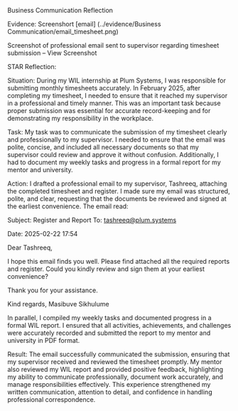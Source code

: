 Business Communication Reflection

Evidence:
Screenshort 
[email] (../evidence/Business Communication/email_timesheet.png)



Screenshot of professional email sent to supervisor regarding timesheet submission – View Screenshot


STAR Reflection:

Situation:
During my WIL internship at Plum Systems, I was responsible for submitting monthly timesheets accurately. In February 2025, after completing my timesheet, 
I needed to ensure that it reached my supervisor in a professional and timely manner. 
This was an important task because proper submission was essential for accurate record-keeping and for demonstrating my responsibility in the workplace.

Task:
My task was to communicate the submission of my timesheet clearly and professionally to my supervisor. 
I needed to ensure that the email was polite, concise, and included all necessary documents so that my supervisor could review and approve it without confusion.
Additionally, I had to document my weekly tasks and progress in a formal report for my mentor and university.

Action:
I drafted a professional email to my supervisor, Tashreeq, attaching the completed timesheet and register. 
I made sure my email was structured, polite, and clear, requesting that the documents be reviewed and signed at the earliest convenience. The email read:

Subject: Register and Report
To: tashreeq@plum.systems

Date: 2025-02-22 17:54

Dear Tashreeq,

I hope this email finds you well. Please find attached all the required reports and register. Could you kindly review and sign them at your earliest convenience?

Thank you for your assistance.

Kind regards,
Masibuve Sikhulume

In parallel, I compiled my weekly tasks and documented progress in a formal WIL report. I ensured that all activities,
achievements, and challenges were accurately recorded and submitted the report to my mentor and university in PDF format.

Result:
The email successfully communicated the submission, ensuring that my supervisor received and reviewed the timesheet promptly. 
My mentor also reviewed my WIL report and provided positive feedback, highlighting my ability to communicate professionally, document work accurately, 
and manage responsibilities effectively. This experience strengthened my written communication, attention to detail, and 
confidence in handling professional correspondence.
